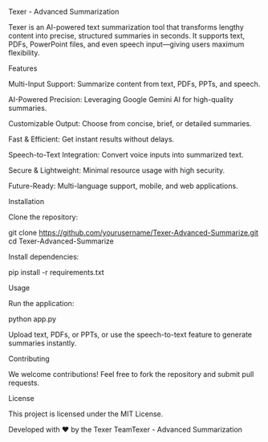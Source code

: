 Texer - Advanced Summarization

Texer is an AI-powered text summarization tool that transforms lengthy content into precise, structured summaries in seconds. It supports text, PDFs, PowerPoint files, and even speech input—giving users maximum flexibility.

Features

Multi-Input Support: Summarize content from text, PDFs, PPTs, and speech.

AI-Powered Precision: Leveraging Google Gemini AI for high-quality summaries.

Customizable Output: Choose from concise, brief, or detailed summaries.

Fast & Efficient: Get instant results without delays.

Speech-to-Text Integration: Convert voice inputs into summarized text.

Secure & Lightweight: Minimal resource usage with high security.

Future-Ready: Multi-language support, mobile, and web applications.

Installation

Clone the repository:

git clone https://github.com/yourusername/Texer-Advanced-Summarize.git
cd Texer-Advanced-Summarize

Install dependencies:

pip install -r requirements.txt

Usage

Run the application:

python app.py

Upload text, PDFs, or PPTs, or use the speech-to-text feature to generate summaries instantly.

Contributing

We welcome contributions! Feel free to fork the repository and submit pull requests.

License

This project is licensed under the MIT License.

Developed with ❤️ by the Texer TeamTexer - Advanced Summarization
